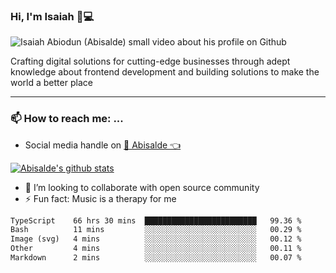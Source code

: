 ### Hi, I'm Isaiah 🌻💻

<img src="https://res.cloudinary.com/abisalde/image/upload/c_scale,h_311,w_816/v1616039512/Abisalde_github.gif" alt="Isaiah Abiodun (Abisalde) small video about his profile on Github">

Crafting digital solutions for cutting-edge businesses through adept knowledge about frontend development and building solutions to make the world a better place
<hr>

### 📫 How to reach me: ...
- Social media handle on <a href="https://twitter.com/abisalde">🔔  Abisalde   👈</a>


[![Abisalde's github stats](https://github-readme-stats.vercel.app/api?username=abisalde)](https://github.com/abisalde/github-readme-stats)

- 👯 I’m looking to collaborate with open source community
- ⚡ Fun fact: Music is a therapy for me


<!--
**abisalde/Abisalde** is a ✨ _special_ ✨ repository because its `README.md` (this file) appears on your GitHub profile.

Here are some ideas to get you started:


- 👯 I’m looking to collaborate with open source community
- 🤔 I’m looking for help with ...
- 💬 Ask me about ...
- 📫 How to reach me: ...
- 😄 Pronouns: ...
- ⚡ Fun fact: ...
-->

<!--START_SECTION:waka-->

```txt
TypeScript    66 hrs 30 mins  █████████████████████████   99.36 %
Bash          11 mins         ░░░░░░░░░░░░░░░░░░░░░░░░░   00.29 %
Image (svg)   4 mins          ░░░░░░░░░░░░░░░░░░░░░░░░░   00.12 %
Other         4 mins          ░░░░░░░░░░░░░░░░░░░░░░░░░   00.11 %
Markdown      2 mins          ░░░░░░░░░░░░░░░░░░░░░░░░░   00.07 %
```

<!--END_SECTION:waka-->

